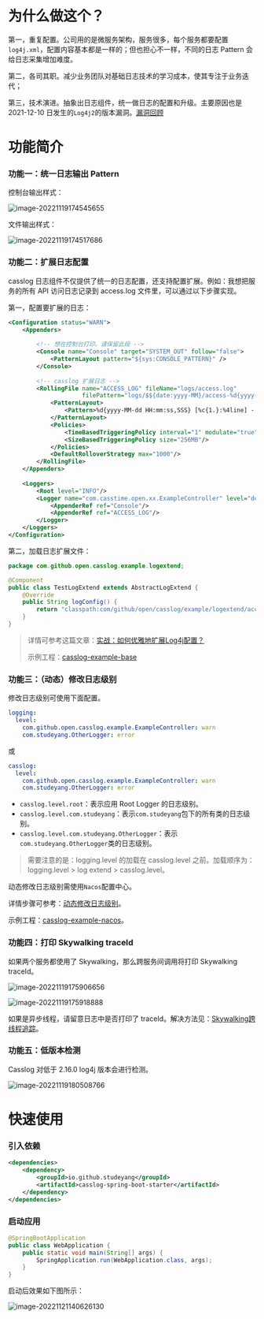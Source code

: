 # 为什么做这个？

第一，重复配置。公司用的是微服务架构，服务很多，每个服务都要配置`log4j.xml`，配置内容基本都是一样的；但也担心不一样，不同的日志 Pattern 会给日志采集增加难度。

第二，各司其职。减少业务团队对基础日志技术的学习成本，使其专注于业务迭代；

第三，技术演进。抽象出日志组件，统一做日志的配置和升级。主要原因也是 2021-12-10 日发生的`Log4j2`的版本漏洞。[漏洞回顾](docs/Apache%20Log4j2远程代码执行漏洞.md)

# 功能简介

### 功能一：统一日志输出 Pattern

控制台输出样式：

![image-20221119174545655](https://technotes.oss-cn-shenzhen.aliyuncs.com/2022/image-20221119174545655.png)

文件输出样式：

![image-20221119174517686](https://technotes.oss-cn-shenzhen.aliyuncs.com/2022/image-20221119174517686.png)

### 功能二：扩展日志配置

casslog 日志组件不仅提供了统一的日志配置，还支持配置扩展。例如：我想把服务的所有 API 访问日志记录到 access.log 文件里，可以通过以下步骤实现。

第一，配置要扩展的日志：

```xml
<Configuration status="WARN">
    <Appenders>
 
        <!-- 想在控制台打印，请保留此段 -->
        <Console name="Console" target="SYSTEM_OUT" follow="false">
            <PatternLayout pattern="${sys:CONSOLE_PATTERN}" />
        </Console>
 
        <!-- casslog 扩展日志 -->
        <RollingFile name="ACCESS_LOG" fileName="logs/access.log"
                     filePattern="logs/$${date:yyyy-MM}/access-%d{yyyy-MM-dd}-%i.log.gz">
            <PatternLayout>
                <Pattern>%d{yyyy-MM-dd HH:mm:ss,SSS} [%c{1.}:%4line] - %m%n</Pattern>
            </PatternLayout>
            <Policies>
                <TimeBasedTriggeringPolicy interval="1" modulate="true"/>
                <SizeBasedTriggeringPolicy size="256MB"/>
            </Policies>
            <DefaultRolloverStrategy max="1000"/>
        </RollingFile>
    </Appenders>
 
    <Loggers>
        <Root level="INFO"/>
        <Logger name="com.casstime.open.xx.ExampleController" level="debug" additivity="false">
            <AppenderRef ref="Console"/>
            <AppenderRef ref="ACCESS_LOG"/>
        </Logger>
    </Loggers>
</Configuration>
```

第二，加载日志扩展文件：

```java
package com.github.open.casslog.example.logextend;

@Component
public class TestLogExtend extends AbstractLogExtend {
    @Override
    public String logConfig() {
        return "classpath:com/github/open/casslog/example/logextend/access-log4j.xml";
    }
}
```

> 详情可参考这篇文章：[实战：如何优雅地扩展Log4j配置？](https://mp.weixin.qq.com/s/FMdvXFzthXPsjqFpL9xAbg)
>
> 示例工程：[casslog-example-base](example/casslog-example-base)

### 功能三：（动态）修改日志级别

修改日志级别可使用下面配置。

```yaml
logging:
  level:
    com.github.open.casslog.example.ExampleController: warn
    com.studeyang.OtherLogger: error
```

或

```yaml
casslog:
  level:
    com.github.open.casslog.example.ExampleController: warn
    com.studeyang.OtherLogger: error
```

- `casslog.level.root`：表示应用 Root Logger 的日志级别。
- `casslog.level.com.studeyang`：表示`com.studeyang`包下的所有类的日志级别。
- `casslog.level.com.studeyang.OtherLogger`：表示`com.studeyang.OtherLogger`类的日志级别。

> 需要注意的是：logging.level 的加载在 casslog.level 之前。加载顺序为：logging.level > log extend > casslog.level。

动态修改日志级别需使用`Nacos`配置中心。

详情步骤可参考：[动态修改日志级别](docs/动态修改日志级别.md)。

示例工程：[casslog-example-nacos](example/casslog-example-nacos)。

### 功能四：打印 Skywalking traceId

如果两个服务都使用了 Skywalking，那么跨服务间调用将打印 Skywalking traceId。

![image-20221119175906656](https://technotes.oss-cn-shenzhen.aliyuncs.com/2022/image-20221119175906656.png)

![image-20221119175918888](https://technotes.oss-cn-shenzhen.aliyuncs.com/2022/image-20221119175918888.png)

如果是异步线程，请留意日志中是否打印了 traceId。解决方法见：[Skywalking跨线程追踪](docs/Skywalking跨线程追踪.md)。

### 功能五：低版本检测

Casslog 对低于 2.16.0 log4j 版本会进行检测。

![image-20221119180508766](https://technotes.oss-cn-shenzhen.aliyuncs.com/2022/image-20221119180508766.png)

# 快速使用

### 引入依赖

```xml
<dependencies>
    <dependency>
        <groupId>io.github.studeyang</groupId>
        <artifactId>casslog-spring-boot-starter</artifactId>
    </dependency>
</dependencies>
```

### 启动应用

```java
@SpringBootApplication
public class WebApplication {
    public static void main(String[] args) {
        SpringApplication.run(WebApplication.class, args);
    }
}
```

启动后效果如下图所示：

![image-20221121140626130](https://technotes.oss-cn-shenzhen.aliyuncs.com/2022/image-20221121140626130.png)


